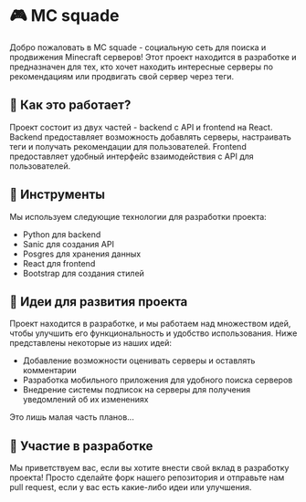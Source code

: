 # 🎮 MC squade

Добро пожаловать в MC squade - социальную сеть для поиска и продвижения Minecraft серверов! Этот проект находится в разработке и предназначен для тех, кто хочет находить интересные серверы по рекомендациям или продвигать свой сервер через теги.

## 🚀 Как это работает?

Проект состоит из двух частей - backend с API и frontend на React. Backend предоставляет возможность добавлять серверы, настраивать теги и получать рекомендации для пользователей. Frontend предоставляет удобный интерфейс взаимодействия с API для пользователей.

## 🧰 Инструменты

Мы используем следующие технологии для разработки проекта:

 * Python для backend
 * Sanic для создания API
 * Posgres для хранения данных
 * React для frontend
 * Bootstrap для создания стилей

## 🤔 Идеи для развития проекта

Проект находится в разработке, и мы работаем над множеством идей, чтобы улучшить его функциональность и удобство использования. Ниже представлены некоторые из наших идей:

 * Добавление возможности оценивать серверы и оставлять комментарии
 * Разработка мобильного приложения для удобного поиска серверов
 * Внедрение системы подписок на серверы для получения уведомлений об их изменениях
 
Это лишь малая часть планов...

## 📝 Участие в разработке

Мы приветствуем вас, если вы хотите внести свой вклад в разработку проекта! Просто сделайте форк нашего репозитория и отправьте нам pull request, если у вас есть какие-либо идеи или улучшения.
